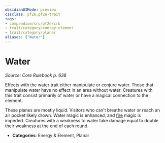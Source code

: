 ```yaml
---
obsidianUIMode: preview
cssclass: pf2e,pf2e-trait
tags:
- compendium/src/pf2e/crb
- trait/category/energy-element
- trait/category/planar
aliases: ["Water"]
---
```

# Water  
*Source: Core Rulebook p. 638*  

Effects with the water trait either manipulate or conjure water. Those that manipulate water have no effect in an area without water. Creatures with this trait consist primarily of water or have a magical connection to the element.

These planes are mostly liquid. Visitors who can't breathe water or reach an air pocket likely drown. Water magic is enhanced, and [fire](fire.md "Fire Energy & Element Trait") magic is impeded. Creatures with a weakness to water take damage equal to double their weakness at the end of each round.

- **Categories**: Energy & Element, Planar
